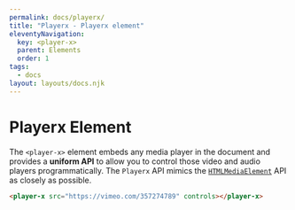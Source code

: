 ```yaml
---
permalink: docs/playerx/
title: "Playerx - Playerx element"
eleventyNavigation:
  key: <player-x>
  parent: Elements
  order: 1
tags:
  - docs
layout: layouts/docs.njk
---
```


# Playerx Element

The `<player-x>` element embeds any media player in the document and provides a **uniform API** to allow you to control those video and audio players programmatically. The `Playerx` API mimics the <a href="https://developer.mozilla.org/en-US/docs/Web/API/HTMLMediaElement" target="_blank">`HTMLMediaElement`</a> API as closely as possible.

<div class="md:w-4/5 relative bg-black">
  <player-x src="https://vimeo.com/357274789" controls></player-x>
</div>

```html
<player-x src="https://vimeo.com/357274789" controls></player-x>
```
